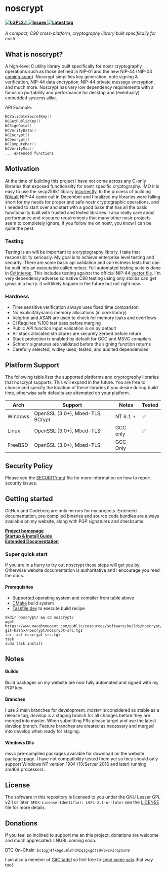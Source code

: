 ﻿﻿
# noscrypt  

<h4 align="left">
  <a href="https://github.com/VnUgE/noscrypt/blob/master/LICENSE">
    <img src="https://img.shields.io/badge/license-LGPL2.1-green.svg" alt="LGPL2.1" />
  </a>
  <a href="https://www.vaughnnugent.com/Resources/Software/Modules/noscrypt-issues">
    <img src="https://img.shields.io/badge/dynamic/json?url=https%3A%2F%2Fwww.vaughnnugent.com%2Fapi%2Fgit%2Fissues%3Fmodule%3Dnoscrypt&query=%24%5B'result'%5D.length&label=all%20issues" alt="Issues"/>
  </a>
  <a href="https://github.com/VnUgE/noscrypt/tags">
    <img src="https://img.shields.io/github/v/tag/vnuge/noscrypt" alt="Latest tag"/>
  </a>
</h4>

*A compact, C90 cross-platform, cryptography library built specifically for nostr*

## What is noscrypt?
A high-level C utility library built specifically for nostr cryptography operations such as those defined in NIP-01 and the new NIP-44 (NIP-04 [coming soon](https://www.vaughnnugent.com/Resources/Software/Modules/noscrypt-issues?id=42)). Noscrypt simplifies key generation, note signing & verification, NIP-44 data encryption, NIP-44 private message encryption, and much more. Noscrypt has very low dependency requirements with a focus on portability and performance for desktop and (eventually) embedded systems alike.

API Example:
```C
NCValidateSecretKey()
NCGetPublicKey()
NCSignData()
NCVerifyData()
NCEncrypt()
NCDecrypt()
NCComputeMac()
NCVerifyMac()
... extended functions
```

## Motivation
At the time of building this project I have not come across any C-only libraries that exposed functionality for nostr specific cryptography. IMO it is easy to use the secp256k1 library [incorrectly](https://www.vaughnnugent.com/Blog/d9ab8a46cfa8d6bd59cf048fec8d73ffc44f881c). In the process of building [NVault](https://www.vaughnnugent.com/resources/software/modules/nvault) NIP-44 came out in December and I realized my libraries were falling short for my needs for proper and safe nostr cryptographic operations, and I needed to start over and start with a good base that has all the basic functionality built with trusted and tested libraries. I also really care about performance and resource requirements that many other nostr projects seem to completely ignore, if you follow me on nostr, you know I can be quite the pest.

### Testing
Testing is an will be important to a cryptography library, I take that responsibility seriously. My goal is to achieve enterprise level testing and security. There are some basic api validation and correctness tests that can be built into an executable called nctest. Full automated testing suite is done in [C# interop](https://git.vaughnnugent.com/cgit/vnuge/noscrypt.git/log/?h=c-sharp). This includes testing against the official NIP-44 [vector file](https://github.com/paulmillr/nip44/blob/main/nip44.vectors.json). I'm very dependency adverse so native C90 testing using only stdlibs can get gross in a hurry. It will likely happen in the future but not right now. 

### Hardness
- Time sensitive verification always uses fixed time comparison
- No explicit/dynamic memory allocations (in core library)
- Valgrind and ASAN are used to check for memory leaks and overflows
- CI Requires %100 test pass before merging
- Public API function input validation is on by default
- All stack allocated structures are securely zeroed before return
- Stack protection is enabled by default for GCC and MSVC compilers
- Schnorr signatures are validated before the signing function returns
- Carefully selected, widley used, tested, and audited dependencies

## Platform Support
The following table lists the supported platforms and cryptography libraries that noscrypt supports. This will expand in the future. You are free to choose and specify the location of these libraries if you desire during build time, otherwise safe defaults are attempted on your platform.

| Arch | Support | Notes | Tested |
| ----- | ---------- | ------- | ------- |
| Windows | OpenSSL (3.0+), Mbed-TLS, BCrypt | NT 6.1 + | ✅ |
| Linux   | OpenSSL (3.0+), Mbed-TLS         | GCC only | ✅ |
| FreeBSD | OpenSSL (3.0+), Mbed-TLS         | GCC Only |    |

## Security Policy
Please see the [SECURITY.md](SECURITY.md) file for more information on how to report security issues.

## Getting started
GitHub and Codeberg are only mirrors for my projects. Extended documentation, pre-compiled binaries and source code bundles are always available on my website, along with PGP signatures and checksums.    

[__Project homepage__](https://www.vaughnnugent.com/resources/software/modules/noscrypt)  
[__Startup & Install Guide__](https://www.vaughnnugent.com/resources/software/articles/62ca932f68b8e0b1b99dca6e1c9ffe5538205efb)  
[__Extended Documentation__](https://www.vaughnnugent.com/resources/software/articles?tags=docs,_noscrypt)    

### Super quick start
If you are in a hurry to try out noscrypt these steps will get you by. Otherwise website documentation is authoritative and I encourage you read the docs.

#### Prerequisites
- Supported operating system and compiler from table above
- [CMake](https://cmake.org/download) build system
- [Taskfile.dev](https://taskfile.dev) to execute build recipe

```shell
mkdir noscrypt/ && cd noscrypt/
wget https://www.vaughnnugent.com/public/resources/software/builds/noscrypt/<master-git-hash>/noscrypt/noscrypt-src.tgz
tar -xzf noscrypt-src.tgz
task
sudo task install
```

## Notes
#### Builds
Build packages on my website are now fully automated and signed with my PGP key.

#### Branches
I use 2 main branches for development. *master* is considered as stable as a release tag, *develop* is a staging branch for all changes before they are merged into master. When submitting PRs please target and use the latest develop branch. Feature branches are created as necessary and merged into develop when ready for staging.

#### Windows Dlls
msvc pre-compiled packages available for download on the website package page. I have not compatibility tested them yet so they should only support Windows NT version 1904 (10/Server 2016 and later) running amd64 processors. 

## License
The software in this repository is licensed to you under the GNU Lesser GPL v2.1 or later. `SPDX-License-Identifier: LGPL-2.1-or-later` see the [LICENSE](LICENSE) file for more details.    

## Donations
If you feel so inclined to support me an this project, donations are welcome and much appreciated. LNURL coming soon.

BTC On-Chain: ``bc1qgj4fk6gdu8lnhd4zqzgxgcts0vlwcv3rqznxn9``  

I am also a member of [GitCitadel](https://next.nostrudel.ninja/#/wiki/topic/gitcitadel-project) so feel free to [send some sats](https://geyser.fund/project/gitcitadel) that way too!

